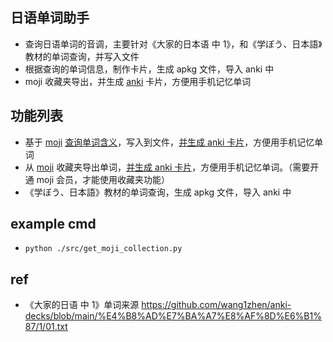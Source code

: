 ## 日语单词助手

- 查询日语单词的音调，主要针对《大家的日本语 中 1》，和《学ぼう、日本語》教材的单词查询，并写入文件
- 根据查询的单词信息，制作卡片，生成 apkg 文件，导入 anki 中
- moji 收藏夹导出，并生成 [anki](https://apps.ankiweb.net/) 卡片，方便用手机记忆单词

## 功能列表

- 基于 [moji](https://www.mojidict.com/) [查询单词含义](./src/main.py)，写入到文件，[并生成 anki 卡片](./src/gen_card.py)，方便用手机记忆单词
- 从 [moji](https://www.mojidict.com/) 收藏夹导出单词，[并生成 anki 卡片](./src/get_moji_collection.py)，方便用手机记忆单词。（需要开通 moji 会员，才能使用收藏夹功能）
- 《学ぼう、日本語》教材的单词查询，生成 apkg 文件，导入 anki 中

## example cmd

- `python ./src/get_moji_collection.py`

## ref

- 《大家的日语 中 1》单词来源 https://github.com/wang1zhen/anki-decks/blob/main/%E4%B8%AD%E7%BA%A7%E8%AF%8D%E6%B1%87/1/01.txt

